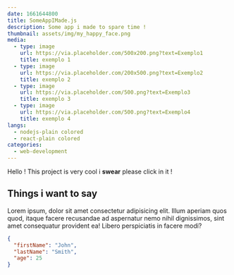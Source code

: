```yaml
---
date: 1661644800
title: SomeAppIMade.js
description: Some app i made to spare time !
thumbnail: assets/img/my_happy_face.png
media:
  - type: image
    url: https://via.placeholder.com/500x200.png?text=Exemplo1
    title: exemplo 1
  - type: image
    url: https://via.placeholder.com/200x500.png?text=Exemplo2
    title: exemplo 2
  - type: image
    url: https://via.placeholder.com/500.png?text=Exemplo3
    title: exemplo 3
  - type: image
    url: https://via.placeholder.com/500.png?text=Exemplo4
    title: exemplo 4
langs:
  - nodejs-plain colored
  - react-plain colored
categories:
  - web-development
---
```


Hello ! This project is very cool i **swear** please click in it !

## Things i want to say

Lorem ipsum, dolor sit amet consectetur adipisicing elit. 
Illum aperiam quos quod, itaque facere recusandae ad aspernatur 
nemo nihil dignissimos, sint amet consequatur provident ea! 
Libero perspiciatis in facere modi?

```json
{
  "firstName": "John",
  "lastName": "Smith",
  "age": 25
}
```